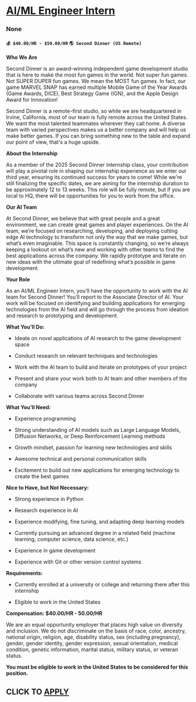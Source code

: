 # [AI/ML Engineer Intern](https://www.remotewlb.com/apply/ai-ml-engineer-intern)  
### None  
#### `💰 $40.00/HR - $50.00/HR` `🌎 Second Dinner (US Remote)`  

**Who We Are**

Second Dinner is an award-winning independent game development studio that is here to make the most fun games in the world. Not super fun games. Not SUPER DUPER fun games. We mean the MOST fun games. In fact, our game MARVEL SNAP has earned multiple Mobile Game of the Year Awards (Game Awards, DICE), Best Strategy Game (IGN), and the Apple Design Award for Innovation!

Second Dinner is a remote-first studio, so while we are headquartered in Irvine, California, most of our team is fully remote across the United States. We want the most talented teammates wherever they call home. A diverse team with varied perspectives makes us a better company and will help us make better games. If you can bring something new to the table and expand our point of view, that's a huge upside.

 **About the Internship**

As a member of the 2025 Second Dinner internship class, your contribution will play a pivotal role in shaping our internship experience as we enter our third year, ensuring its continued success for years to come! While we're still finalizing the specific dates, we are aiming for the internship duration to be approximately 12 to 13 weeks. This role will be fully remote, but if you are local to HQ, there will be opportunities for you to work from the office.

 **Our AI Team**

At Second Dinner, we believe that with great people and a great environment, we can create great games and player experiences. On the AI team, we’re focused on researching, developing, and deploying cutting edge AI technology to transform not only the way that we make games, but what’s even imaginable. This space is constantly changing, so we’re always keeping a lookout on what’s new and working with other teams to find the best applications across the company. We rapidly prototype and iterate on new ideas with the ultimate goal of redefining what’s possible in game development.

 **Your Role**

As an AI/ML Engineer Intern, you’ll have the opportunity to work with the AI team for Second Dinner! You’ll report to the Associate Director of AI. Your work will be focused on identifying and building applications for emerging technologies from the AI field and will go through the process from ideation and research to prototyping and development.

 **What You’ll Do:**

  * Ideate on novel applications of AI research to the game development space

  * Conduct research on relevant techniques and technologies

  * Work with the AI team to build and iterate on prototypes of your project

  * Present and share your work both to AI team and other members of the company

  * Collaborate with various teams across Second Dinner

 **What You’ll Need:**

  * Experience programming

  * Strong understanding of AI models such as Large Language Models, Diffusion Networks, or Deep Reinforcement Learning methods

  * Growth mindset, passion for learning new technologies and skills

  * Awesome technical and personal communication skills

  * Excitement to build out new applications for emerging technology to create the best games

 **Nice to Have, but Not Necessary:**

  * Strong experience in Python

  * Research experience in AI

  * Experience modifying, fine tuning, and adapting deep learning models

  * Currently pursuing an advanced degree in a related field (machine learning, computer science, data science, etc.)

  * Experience in game development

  * Experience with Git or other version control systems

 **Requirements:**

  * Currently enrolled at a university or college and returning there after this internship

  * Eligible to work in the United States

 **Compensation: $40.00/HR - 50.00/HR**

We are an equal opportunity employer that places high value on diversity and inclusion. We do not discriminate on the basis of race, color, ancestry, national origin, religion, age, disability status, sex (including pregnancy), gender, gender identity, gender expression, sexual orientation, medical condition, genetic information, marital status, military status, or veteran status.

 **You must be eligible to work in the United States to be considered for this position.**

  
## CLICK TO [APPLY](https://www.remotewlb.com/apply/ai-ml-engineer-intern)

